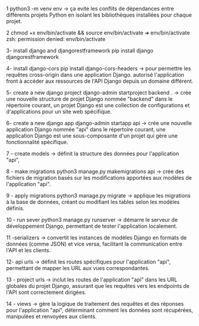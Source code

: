 

1
python3 -m venv env
-> ça evite les conflits de dépendances entre différents projets Python en isolant les bibliothèques installées pour chaque projet.

2
chmod +x env/bin/activate && source env/bin/activate
➜ env/bin/activate
zsh: permission denied: env/bin/activate


3- install django and djangorestframework
pip install django djangorestframework

4- install django-cors
pip install django-cors-headers
-> pour permettre les requêtes cross-origin dans une application Django.
autorisé l'application front à accéder aux ressources de l'API Django depuis un domaine différent.


5- create a new django project
django-admin startproject backend .
-> crée une nouvelle structure de projet Django nommée "backend" dans le répertoire courant, 
un projet Django est une collection de configurations et d'applications pour un site web spécifique.

6- create a new django app
django-admin startapp api
-> crée une nouvelle application Django nommée "api" dans le répertoire courant,
une application Django est une sous-composante d'un projet qui gère une fonctionnalité spécifique.

7 - create models
-> définit la structure des données pour l'application "api",

8 - make migrations
python3 manage.py makemigrations api
-> crée des fichiers de migration basés sur les modifications apportées aux modèles de l'application "api".

9 - apply migrations
python3 manage.py migrate
-> applique les migrations à la base de données, créant ou modifiant les tables selon les modèles définis.

10 - run sever
python3 manage.py runserver
-> démarre le serveur de développement Django, permettant de tester l'application localement.

11 -serializers
-> convertit les instances de modèles Django en formats de données (comme JSON) et vice versa,
 facilitant la communication entre l'API et les clients.

 12- api urls
-> définit les routes spécifiques pour l'application "api",
 permettant de mapper les URL aux vues correspondantes.

13 - project urls
-> inclut les routes de l'application "api" dans les URL globales du projet Django,
 assurant que les requêtes vers les endpoints de l'API sont correctement dirigées.

14 - views
-> gère la logique de traitement des requêtes et des réponses pour l'application "api",
 déterminant comment les données sont récupérées, manipulées et renvoyées aux clients.
